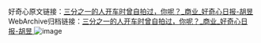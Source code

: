 好奇心原文链接：[三分之一的人开车时曾自拍过，你呢？_商业_好奇心日报-胡昱 ](https://www.qdaily.com/articles/10579.html)
WebArchive归档链接：[三分之一的人开车时曾自拍过，你呢？_商业_好奇心日报-胡昱 ](http://web.archive.org/web/20190623160837/https://www.qdaily.com/articles/10579.html)
![image](http://ww3.sinaimg.cn/large/007d5XDply1g3wftl068vj30u038ee59)